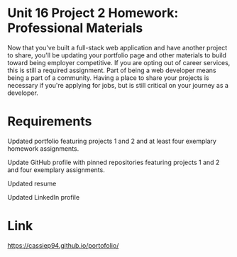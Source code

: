 
# Unit 16 Project 2 Homework: Professional Materials
Now that you've built a full-stack web application and have another project to share, you'll be updating your portfolio page and other materials to build toward being employer competitive.
If you are opting out of career services, this is still a required assignment. Part of being a web developer means being a part of a community. Having a place to share your projects is necessary if you're applying for jobs, but is still critical on your journey as a developer.

# Requirements


Updated portfolio featuring projects 1 and 2 and at least four exemplary homework assignments.


Update GitHub profile with pinned repositories featuring projects 1 and 2 and four exemplary assignments.


Updated resume


Updated LinkedIn profile










# Link 
https://cassiep94.github.io/portofolio/
